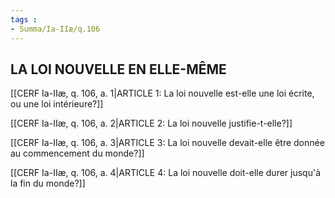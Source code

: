 ```yaml
---
tags : 
- Summa/Ia-IIæ/q.106
---
```


## LA LOI NOUVELLE EN ELLE-MÊME

[[CERF Ia-IIæ, q. 106, a. 1|ARTICLE 1: La loi nouvelle est-elle une loi écrite, ou une loi intérieure?]]

[[CERF Ia-IIæ, q. 106, a. 2|ARTICLE 2: La loi nouvelle justifie-t-elle?]]

[[CERF Ia-IIæ, q. 106, a. 3|ARTICLE 3: La loi nouvelle devait-elle être donnée au commencement du monde?]]

[[CERF Ia-IIæ, q. 106, a. 4|ARTICLE 4: La loi nouvelle doit-elle durer jusqu'à la fin du monde?]]

